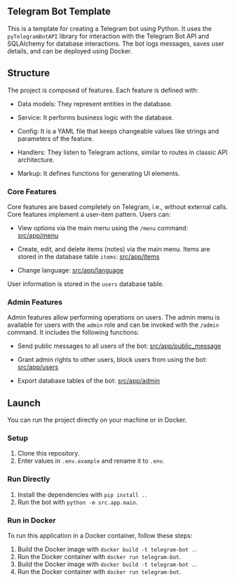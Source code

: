 ## Telegram Bot Template

This is a template for creating a Telegram bot using Python. It uses the `pyTelegramBotAPI` library for interaction with the Telegram Bot API and SQLAlchemy for database interactions. The bot logs messages, saves user details, and can be deployed using Docker.


## Structure

The project is composed of features. Each feature is defined with:

- Data models: They represent entities in the database.

- Service: It performs business logic with the database.

- Config: It is a YAML file that keeps changeable values like strings and parameters of the feature.

- Handlers: They listen to Telegram actions, similar to routes in classic API architecture.

- Markup: It defines functions for generating UI elements.

### Core Features

Core features are based completely on Telegram, i.e., without external calls. Core features implement a user-item pattern. Users can:

- View options via the main menu using the `/menu` command: [src/app/menu](src/app/menu)

- Create, edit, and delete items (notes) via the main menu. Items are stored in the database table `items`: [src/app/items](src/app/items)

- Change language: [src/app/language](src/app/language)

User information is stored in the `users` database table.

### Admin Features

Admin features allow performing operations on users. The admin menu is available for users with the `admin` role and can be invoked with the `/admin` command. It includes the following functions:

- Send public messages to all users of the bot: [src/app/public_message](src/app/public_message)

- Grant admin rights to other users, block users from using the bot: [src/app/users](src/app/users)

- Export database tables of the bot: [src/app/admin](src/app/admin)

## Launch

You can run the project directly on your machine or in Docker.

### Setup

1. Clone this repository.
2. Enter values in `.env.example` and rename it to `.env`.

### Run Directly

1. Install the dependencies with `pip install .`.
2. Run the bot with `python -m src.app.main`.

### Run in Docker

To run this application in a Docker container, follow these steps:

1. Build the Docker image with `docker build -t telegram-bot .`.
2. Run the Docker container with `docker run telegram-bot`.
1. Build the Docker image with `docker build -t telegram-bot .`.
2. Run the Docker container with `docker run telegram-bot`.
